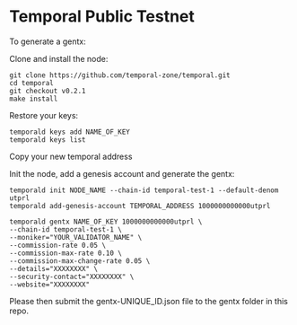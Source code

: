 # Temporal Public Testnet

To generate a gentx:

Clone and install the node:

```
git clone https://github.com/temporal-zone/temporal.git
cd temporal
git checkout v0.2.1
make install
```

Restore your keys:

```
temporald keys add NAME_OF_KEY
temporald keys list
```

Copy your new temporal address

Init the node, add a genesis account and generate the gentx:

```
temporald init NODE_NAME --chain-id temporal-test-1 --default-denom utprl
temporald add-genesis-account TEMPORAL_ADDRESS 1000000000000utprl
```

```
temporald gentx NAME_OF_KEY 1000000000000utprl \
--chain-id temporal-test-1 \
--moniker="YOUR_VALIDATOR_NAME" \
--commission-rate 0.05 \
--commission-max-rate 0.10 \
--commission-max-change-rate 0.05 \
--details="XXXXXXXX" \
--security-contact="XXXXXXXX" \
--website="XXXXXXXX"
```

Please then submit the gentx-UNIQUE_ID.json file to the gentx folder in this repo.

